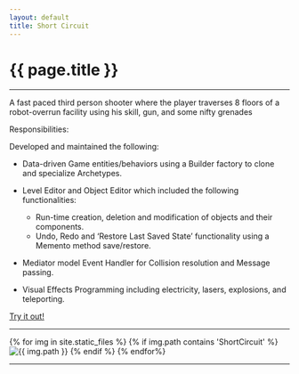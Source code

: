 ```yaml
---
layout: default
title: Short Circuit 
---
```

# {{ page.title }}

---

A fast paced third person shooter where the player traverses 8 floors of a robot-overrun facility using his skill, gun, and some nifty grenades

Responsibilities:

Developed and maintained the following:
+ Data-driven Game entities/behaviors using a Builder factory to clone and specialize Archetypes.

+ Level Editor and Object Editor which included the following functionalities:

    - Run-time creation, deletion and modification of objects and their components.
    - Undo, Redo and ‘Restore Last Saved State’ functionality using a Memento method save/restore.

+ Mediator model Event Handler for Collision resolution and Message passing.

+ Visual Effects Programming including electricity, lasers, explosions, and teleporting.

[Try it out!](http://games.digipen.edu/games/shortcircuit)

---

<html>
    <p class=".hasImage">
{% for img in site.static_files %}
    {% if img.path contains 'ShortCircuit' %}
        <img src="{{ img.path }}" alt="{{ img.path }}">
    {% endif %}
{% endfor%}
    </p>
</html>

---
